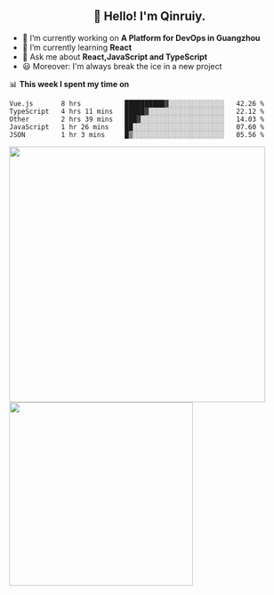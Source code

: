 <h2 align="center">👋 Hello! I'm Qinruiy.</h2>


- 🔭 I’m currently working on **A Platform for DevOps in Guangzhou**
- 🌱 I’m currently learning **React**
- 💬 Ask me about **React,JavaScript and TypeScript**
- 😃 Moreover: I'm always break the ice in a new project

📊 **This week I spent my time on**

<!--START_SECTION:waka-->
```text
Vue.js       8 hrs           ██████████▓░░░░░░░░░░░░░░   42.26 % 
TypeScript   4 hrs 11 mins   █████▓░░░░░░░░░░░░░░░░░░░   22.12 % 
Other        2 hrs 39 mins   ███▓░░░░░░░░░░░░░░░░░░░░░   14.03 % 
JavaScript   1 hr 26 mins    ██░░░░░░░░░░░░░░░░░░░░░░░   07.60 % 
JSON         1 hr 3 mins     █▒░░░░░░░░░░░░░░░░░░░░░░░   05.56 % 
```
<!--END_SECTION:waka-->

<p>
<img align="left" width="460" src="https://github-readme-stats.vercel.app/api?username=Qinruiy&custom_title=Qrinruiy's Github Stats&theme=graywhite&hide_border=true"/> <img align="left" width="330" src="https://github-readme-stats.vercel.app/api/top-langs/?username=Qinruiy&layout=compact&theme=graywhite&hide_border=true"/>
</p>
